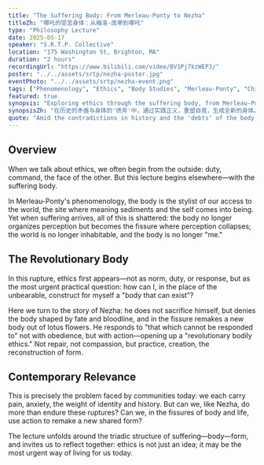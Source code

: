 ```yaml
---
title: "The Suffering Body: From Merleau-Ponty to Nezha"
titleZh: "哪吒的受苦身体：从梅洛-庞蒂到哪吒"
type: "Philosophy Lecture"
date: 2025-05-17
speaker: "S.R.T.P. Collective"
location: "175 Washington St, Brighton, MA"
duration: "2 hours"
recordingUrl: "https://www.bilibili.com/video/BV1Pj7kzWEPJ/"
poster: "../../assets/srtp/nezha-poster.jpg"
eventPhoto: "../../assets/srtp/nezha-event.png"
tags: ["Phenomenology", "Ethics", "Body Studies", "Merleau-Ponty", "Chinese Mythology"]
featured: true
synopsis: "Exploring ethics through the suffering body, from Merleau-Ponty's phenomenology to Nezha's revolutionary bodily transformation."
synopsisZh: "在历史的矛盾与身体的'债务'中，通过实践正义，重塑自我，生成全新的身体。"
quote: "Amid the contradictions in history and the 'debts' of the body, a new body and self emerge through the practice of justice."
---
```


## Overview

When we talk about ethics, we often begin from the outside: duty, command, the face of the other. But this lecture begins elsewhere—with the suffering body.

In Merleau-Ponty's phenomenology, the body is the stylist of our access to the world, the site where meaning sediments and the self comes into being. Yet when suffering arrives, all of this is shattered: the body no longer organizes perception but becomes the fissure where perception collapses; the world is no longer inhabitable, and the body is no longer "me."

## The Revolutionary Body

In this rupture, ethics first appears—not as norm, duty, or response, but as the most urgent practical question: how can I, in the place of the unbearable, construct for myself a "body that can exist"?

Here we turn to the story of Nezha: he does not sacrifice himself, but denies the body shaped by fate and bloodline, and in the fissure remakes a new body out of lotus flowers. He responds to "that which cannot be responded to" not with obedience, but with action—opening up a "revolutionary bodily ethics." Not repair, not compassion, but practice, creation, the reconstruction of form.

## Contemporary Relevance

This is precisely the problem faced by communities today: we each carry pain, anxiety, the weight of identity and history. But can we, like Nezha, do more than endure these ruptures? Can we, in the fissures of body and life, use action to remake a new shared form?

The lecture unfolds around the triadic structure of suffering—body—form, and invites us to reflect together: ethics is not just an idea; it may be the most urgent way of living for us today.